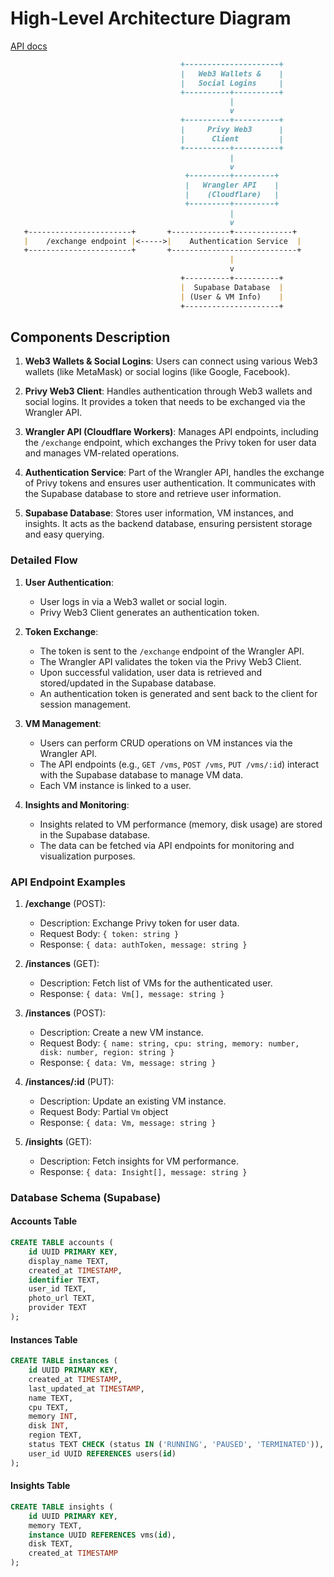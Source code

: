 # High-Level Architecture Diagram

[API docs](https://round-dust-4939.isaac-onuwa.workers.dev/docs)

```md
                                      +---------------------+
                                      |   Web3 Wallets &    |
                                      |   Social Logins     |
                                      +----------+----------+
                                                 |
                                                 v
                                      +----------+----------+
                                      |     Privy Web3      |
                                      |      Client         |
                                      +----------+----------+
                                                 |
                                                 v
                                       +---------+---------+
                                       |   Wrangler API    |
                                       |    (Cloudflare)   |
                                       +---------+---------+
                                                 |
                                                 v
   +-----------------------+       +-------------+-------------+
   |    /exchange endpoint |<----->|    Authentication Service  |
   +-----------------------+       +----------------------------+
                                                 |
                                                 v
                                      +----------+----------+
                                      |  Supabase Database  |
                                      | (User & VM Info)    |
                                      +---------------------+
```

## Components Description

1. **Web3 Wallets & Social Logins**: Users can connect using various Web3 wallets (like MetaMask) or social logins (like Google, Facebook).

2. **Privy Web3 Client**: Handles authentication through Web3 wallets and social logins. It provides a token that needs to be exchanged via the Wrangler API.

3. **Wrangler API (Cloudflare Workers)**: Manages API endpoints, including the `/exchange` endpoint, which exchanges the Privy token for user data and manages VM-related operations.

4. **Authentication Service**: Part of the Wrangler API, handles the exchange of Privy tokens and ensures user authentication. It communicates with the Supabase database to store and retrieve user information.

5. **Supabase Database**: Stores user information, VM instances, and insights. It acts as the backend database, ensuring persistent storage and easy querying.

### Detailed Flow

1. **User Authentication**:
   - User logs in via a Web3 wallet or social login.
   - Privy Web3 Client generates an authentication token.

2. **Token Exchange**:
   - The token is sent to the `/exchange` endpoint of the Wrangler API.
   - The Wrangler API validates the token via the Privy Web3 Client.
   - Upon successful validation, user data is retrieved and stored/updated in the Supabase database.
   - An authentication token is generated and sent back to the client for session management.

3. **VM Management**:
   - Users can perform CRUD operations on VM instances via the Wrangler API.
   - The API endpoints (e.g., `GET /vms`, `POST /vms`, `PUT /vms/:id`) interact with the Supabase database to manage VM data.
   - Each VM instance is linked to a user.

4. **Insights and Monitoring**:
   - Insights related to VM performance (memory, disk usage) are stored in the Supabase database.
   - The data can be fetched via API endpoints for monitoring and visualization purposes.

### API Endpoint Examples

1. **/exchange** (POST):
   - Description: Exchange Privy token for user data.
   - Request Body: `{ token: string }`
   - Response: `{ data: authToken, message: string }`

2. **/instances** (GET):
   - Description: Fetch list of VMs for the authenticated user.
   - Response: `{ data: Vm[], message: string }`

3. **/instances** (POST):
   - Description: Create a new VM instance.
   - Request Body: `{ name: string, cpu: string, memory: number, disk: number, region: string }`
   - Response: `{ data: Vm, message: string }`

4. **/instances/:id** (PUT):
   - Description: Update an existing VM instance.
   - Request Body: Partial `Vm` object
   - Response: `{ data: Vm, message: string }`

5. **/insights** (GET):
   - Description: Fetch insights for VM performance.
   - Response: `{ data: Insight[], message: string }`

### Database Schema (Supabase)

#### Accounts Table

```sql
CREATE TABLE accounts (
    id UUID PRIMARY KEY,
    display_name TEXT,
    created_at TIMESTAMP,
    identifier TEXT,
    user_id TEXT,
    photo_url TEXT,
    provider TEXT
);
```

#### Instances Table

```sql
CREATE TABLE instances (
    id UUID PRIMARY KEY,
    created_at TIMESTAMP,
    last_updated_at TIMESTAMP,
    name TEXT,
    cpu TEXT,
    memory INT,
    disk INT,
    region TEXT,
    status TEXT CHECK (status IN ('RUNNING', 'PAUSED', 'TERMINATED')),
    user_id UUID REFERENCES users(id)
);
```

#### Insights Table

```sql
CREATE TABLE insights (
    id UUID PRIMARY KEY,
    memory TEXT,
    instance UUID REFERENCES vms(id),
    disk TEXT,
    created_at TIMESTAMP
);
```
